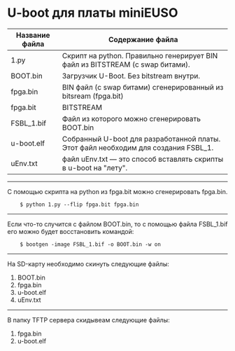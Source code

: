 U-boot для платы miniEUSO
=====================

Название файла  | Содержание файла
----------------|----------------------
1.py            | Скрипт на python. Правильно генерирует BIN файл из BITSTREAM (с swap битами).
BOOT.bin        | Загрузчик U-Boot. Без bitstream внутри. 
fpga.bin        | BIN файл (с swap битами) сгенерированный из bitsream (fpga.bit)
fpga.bit        | BITSTREAM
FSBL_1.bif      | Файл из которого можно сгенерировать BOOT.bin
u-boot.elf      | Собранный U-boot для разработанной платы. Этот файл необходим для создания FSBL_1.
uEnv.txt        | файл uEnv.txt — это способ вставлять скрипты в u-boot на "лету".

*** 
С помощью скрипта на python из fpga.bit можно сгенерировать fpga.bin.

        $ python 1.py --flip fpga.bit fpga.bin
***
Если что-то случится с файлом BOOT.bin, то с помощью файла FSBL_1.bif его можно будет восстановить командой:

        $ bootgen -image FSBL_1.bif -o BOOT.bin -w on
***
На SD-карту необходимо скинуть следующие файлы:

1. BOOT.bin
2. fpga.bin
3. u-boot.elf
4. uEnv.txt
***
В папку TFTP сервера скидывеам следующие файлы:

1. fpga.bin
2. u-boot.elf


